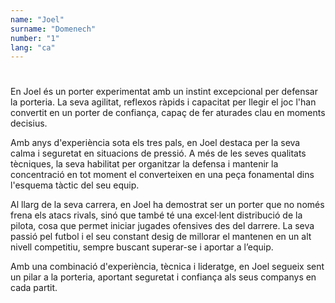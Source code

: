 ```yaml
---
name: "Joel"
surname: "Domenech"
number: "1"
lang: "ca"
---
```


#

En Joel és un porter experimentat amb un instint excepcional per defensar la porteria. La seva agilitat, reflexos ràpids i capacitat per llegir el joc l'han convertit en un porter de confiança, capaç de fer aturades clau en moments decisius.

Amb anys d'experiència sota els tres pals, en Joel destaca per la seva calma i seguretat en situacions de pressió. A més de les seves qualitats tècniques, la seva habilitat per organitzar la defensa i mantenir la concentració en tot moment el converteixen en una peça fonamental dins l'esquema tàctic del seu equip.

Al llarg de la seva carrera, en Joel ha demostrat ser un porter que no només frena els atacs rivals, sinó que també té una excel·lent distribució de la pilota, cosa que permet iniciar jugades ofensives des del darrere. La seva passió pel futbol i el seu constant desig de millorar el mantenen en un alt nivell competitiu, sempre buscant superar-se i aportar a l’equip.

Amb una combinació d'experiència, tècnica i lideratge, en Joel segueix sent un pilar a la porteria, aportant seguretat i confiança als seus companys en cada partit.
